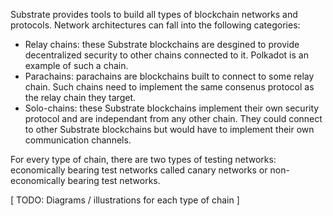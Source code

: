 Substrate provides tools to build all types of blockchain networks and protocols. 
Network architectures can fall into the following categories:

- Relay chains: these Substrate blockchains are desgined to provide decentralized security to other chains connected to it. 
Polkadot is an example of such a chain.
- Parachains: parachains are blockchains built to connect to some relay chain. Such chains need to implement the same consenus protocol as the relay chain they target.
- Solo-chains: these Substrate blockchains implement their own security protocol and are independant from any other chain.
They could connect to other Substrate blockchains but would have to implement their own communication channels.

For every type of chain, there are two types of testing networks: economically bearing test networks called canary networks or non-economically bearing test networks.

[ TODO: Diagrams / illustrations for each type of chain ]